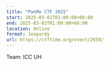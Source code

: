 ```yaml
---
title: "PwnMe CTF 2025"
start: 2025-03-01T01:00:00+08:00
end: 2025-03-03T01:00:00+08:00
location: Online
format: Jeopardy
url: https://ctftime.org/event/2658/
---
```

Team: ICC UH
